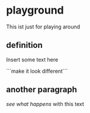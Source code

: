 # playground
This ist just for playing around

## definition
Insert some text here

´´´make it look different´´´

## another paragraph

*see what happens* with this text

